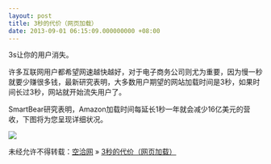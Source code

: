 ```yaml
---
layout: post
title: 3秒的代价（网页加载）
date: 2013-09-01 06:15:09.000000000 +08:00
---
```


3s让你的用户消失。

许多互联网用户都希望网速越快越好，对于电子商务公司则尤为重要，因为慢一秒就要少赚很多钱，最新研究表明，大多数用户期望的网站加载时间是3秒，如果时间长过3秒，网站就开始流失用户了。

SmartBear研究表明，Amazon加载时间每延长1秒一年就会减少16亿美元的营收，下图将为您呈现详细状况。

![](http://img.ctdsb.net/2013/0831/20130831035434187.jpg)

未经允许不得转载：[空洽网](http://kongqia.com) » [3秒的代价（网页加载）](http://kongqia.com/17856.html)


